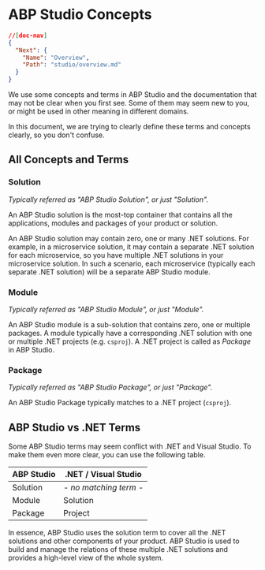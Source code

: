 # ABP Studio Concepts

````json
//[doc-nav]
{
  "Next": {
    "Name": "Overview",
    "Path": "studio/overview.md"
  }
}
````

We use some concepts and terms in ABP Studio and the documentation that may not be clear when you first see. Some of them may seem new to you, or might be used in other meaning in different domains.

In this document, we are trying to clearly define these terms and concepts clearly, so you don't confuse.

## All Concepts and Terms

### Solution

*Typically referred as "ABP Studio Solution", or just "Solution".*

An ABP Studio solution is the most-top container that contains all the applications, modules and packages of your product or solution.

An ABP Studio solution may contain zero, one or many .NET solutions. For example, in a microservice solution, it may contain a separate .NET solution for each microservice, so you have multiple .NET solutions in your microservice solution. In such a scenario, each microservice (typically each separate .NET solution) will be a separate ABP Studio module.

### Module

*Typically referred as "ABP Studio Module", or just "Module".*

An ABP Studio module is a sub-solution that contains zero, one or multiple packages. A module typically have a corresponding .NET solution with one or multiple .NET projects (e.g. `csproj`). A .NET project is called as *Package* in ABP Studio.

### Package

*Typically referred as "ABP Studio Package", or just "Package".*

An ABP Studio Package typically matches to a .NET project (`csproj`).

## ABP Studio vs .NET Terms

Some ABP Studio terms may seem conflict with .NET and Visual Studio. To make them even more clear, you can use the following table.

| ABP Studio | .NET / Visual Studio   |
| ---------- | ---------------------- |
| Solution   | *- no matching term -* |
| Module     | Solution               |
| Package    | Project                |

In essence, ABP Studio uses the solution term to cover all the .NET solutions and other components of your product. ABP Studio is used to build and manage the relations of these multiple .NET solutions and provides a high-level view of the whole system.